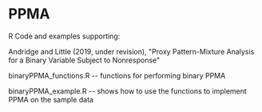 # PPMA

R Code and examples supporting:

Andridge and Little (2019, under revision), "Proxy Pattern-Mixture Analysis for a Binary Variable Subject to Nonresponse"

binaryPPMA_functions.R -- functions for performing binary PPMA

binaryPPMA_example.R -- shows how to use the functions to implement PPMA on the sample data
